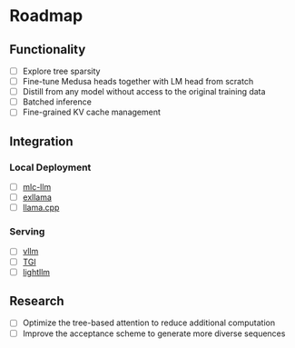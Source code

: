 # Roadmap

## Functionality
- [ ] Explore tree sparsity
- [ ] Fine-tune Medusa heads together with LM head from scratch
- [ ] Distill from any model without access to the original training data
- [ ] Batched inference
- [ ] Fine-grained KV cache management

## Integration
### Local Deployment
- [ ] [mlc-llm](https://github.com/mlc-ai/mlc-llm)
- [ ] [exllama](https://github.com/turboderp/exllama)
- [ ] [llama.cpp](https://github.com/ggerganov/llama.cpp)
### Serving
- [ ] [vllm](https://github.com/vllm-project/vllm)
- [ ] [TGI](https://github.com/huggingface/text-generation-inference)
- [ ] [lightllm](https://github.com/ModelTC/lightllm)

## Research
- [ ] Optimize the tree-based attention to reduce additional computation
- [ ] Improve the acceptance scheme to generate more diverse sequences
